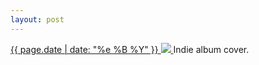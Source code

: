 ```yaml
---
layout: post
---
```


<p>
  <a href="/340">
    <time>{{ page.date | date: "%e %B %Y" }}</time>
    <img src="{{ site.assets_url }}/340.jpg">
  </a>
  Indie album cover.
</p>

